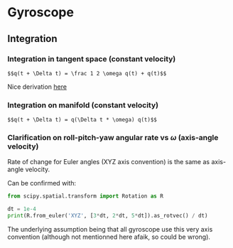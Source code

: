 Gyroscope
=========


Integration
-----------

    
### Integration in tangent space (constant velocity)

    $$q(t + \Delta t) = \frac 1 2 \omega q(t) + q(t)$$

Nice derivation [here](https://fgiesen.wordpress.com/2012/08/24/quaternion-differentiation/)

### Integration on manifold (constant velocity)

    $$q(t + \Delta t) = q(\Delta t * \omega) q(t)$$

### Clarification on roll-pitch-yaw angular rate vs $\omega$ (axis-angle velocity)

Rate of change for Euler angles (XYZ axis convention) is the same as axis-angle velocity.

Can be confirmed with:

```python
from scipy.spatial.transform import Rotation as R

dt = 1e-4
print(R.from_euler('XYZ', [3*dt, 2*dt, 5*dt]).as_rotvec() / dt)
```

The underlying assumption being that all gyroscope use this very axis convention (although not mentionned here afaik, so could be wrong).
